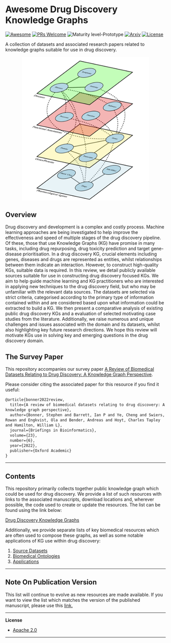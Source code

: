 # Awesome Drug Discovery Knowledge Graphs

[![Awesome](https://cdn.rawgit.com/sindresorhus/awesome/d7305f38d29fed78fa85652e3a63e154dd8e8829/media/badge.svg)](https://github.com/sindresorhus/awesome)
[![PRs Welcome](https://img.shields.io/badge/PRs-welcome-brightgreen.svg?style=flat-square)](http://makeapullrequest.com)
![Maturity level-Prototype](https://img.shields.io/badge/Maturity%20Level-Prototype-red)
[![Arxiv](https://img.shields.io/badge/ArXiv-2102.10062-orange.svg)](https://arxiv.org/abs/2102.10062)
[![License](https://img.shields.io/badge/License-Apache_2.0-blue.svg)](https://opensource.org/licenses/Apache-2.0)

A collection of datasets and associated research papers related to knowledge graphs suitable for use in drug discovery.

<p align="center">
  <img width="400" src="https://github.com/AstraZeneca/awesome-drug-discovery-knowledge-graphs/raw/master/kg-drug-discovery.png">
</p>

## Overview

Drug discovery and development is a complex and costly process. Machine learning approaches are being investigated to help improve the effectiveness and speed of multiple stages of the drug discovery pipeline. Of these, those that use Knowledge Graphs (KG) have promise in many tasks, including drug repurposing, drug toxicity prediction and target gene-disease prioritisation. In a drug discovery KG, crucial elements including genes, diseases and drugs are represented as entities, whilst relationships between them indicate an interaction. However, to construct high-quality KGs, suitable data is required. In this review, we detail publicly available sources suitable for use in constructing drug discovery focused KGs. We aim to help guide machine learning and KG practitioners who are interested in applying new techniques to the drug discovery field, but who may be unfamiliar with the relevant data sources. The datasets are selected via strict criteria, categorised according to the primary type of information contained within and are considered based upon what information could be extracted to build a KG. We then present a comparative analysis of existing public drug discovery KGs and a evaluation of selected motivating case studies from the literature. Additionally, we raise numerous and unique challenges and issues associated with the domain and its datasets, whilst also highlighting key future research directions. We hope this review will motivate KGs use in solving key and emerging questions in the drug discovery domain.

## The Survey Paper

This repository accompanies our survey paper [A Review of Biomedical Datasets Relating to Drug Discovery: A Knowledge Graph Perspective](https://arxiv.org/abs/2102.10062).

Please consider citing the associated paper for this resource if you find it useful:

```
@article{bonner2022review,
  title={A review of biomedical datasets relating to drug discovery: A knowledge graph perspective},
  author={Bonner, Stephen and Barrett, Ian P and Ye, Cheng and Swiers, Rowan and Engkvist, Ola and Bender, Andreas and Hoyt, Charles Tapley and Hamilton, William L},
  journal={Briefings in Bioinformatics},
  volume={23},
  number={6},
  year={2022},
  publisher={Oxford Academic}
}
```

-----------------------------------------------------------------

## Contents

This repository primarily collects together public knowledge graph which could be used for drug discovery. We provide a list of such resources with links to the associated manuscripts, download locations and, wherever possible, the code used to create or update the resources. The list can be found using the link below:

[Drug Discovery Knowledge Graphs](https://github.com/AstraZeneca/awesome-drug-discovery-knowledge-graphs/blob/master/chapters/drug_discovery_kgs.md)


Additionally, we provide separate lists of key biomedical resources which are often used to compose these graphs, as well as some notable applications of KG use within drug discovery: 

1. [Source Datasets](https://github.com/AstraZeneca/awesome-drug-discovery-knowledge-graphs/blob/master/chapters/source_datasets.md)
2. [Biomedical Ontologies](https://github.com/AstraZeneca/awesome-drug-discovery-knowledge-graphs/blob/master/chapters/ontologies.md)
3. [Applications](https://github.com/AstraZeneca/awesome-drug-discovery-knowledge-graphs/blob/master/chapters/applications.md)

-----------------------------------------------------------------

## Note On Publication Version  

This list will continue to evolve as new resources are made available. If you want to view the list which matches the version of the published manuscript, please use this [link.](https://github.com/AstraZeneca/awesome-drug-discovery-knowledge-graphs/releases/tag/v1.0.0)

--------------------------------------------------------------------------------

**License**

- [Apache 2.0](https://github.com/AstraZeneca/awesome-drug-discovery-knowledge-graphs/blob/master/LICENSE)
--------------------------------------------------------------------------------
